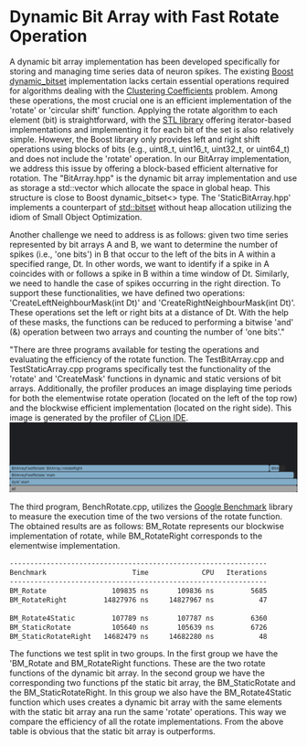 # Dynamic Bit Array with Fast Rotate Operation

A dynamic bit array implementation has been developed specifically for storing and managing 
time series data of neuron spikes. 
The existing [Boost dynamic_bitset](https://www.boost.org/doc/libs/1_82_0/libs/dynamic_bitset/dynamic_bitset.html) 
implementation lacks certain essential operations 
required for algorithms dealing with the [Clustering Coefficients](https://pubmed.ncbi.nlm.nih.gov/25339742/) problem.
Among these operations, the most crucial one is an efficient implementation of the 'rotate' or 'circular shift' function. 
Applying the rotate algorithm to each element (bit) is straightforward, 
with the [STL library](https://en.cppreference.com/w/cpp/algorithm/rotate) offering iterator-based 
implementations and implementing it for each bit of the set is also relatively simple. 
However, the Boost library only provides left and right shift operations using blocks 
of bits (e.g., uint8_t, uint16_t, uint32_t, or uint64_t) and does not include the 'rotate' operation. 
In our BitArray implementation, we address this issue by offering a block-based efficient alternative for rotation.
The "BitArray.hpp" is the dynamic bit array implementation and use as storage a std::vector<Block> 
which allocate the space in global heap. This structure is close to Boost dynamic_bitset<> type. 
The 'StaticBitArray.hpp' implements a counterpart of [std::bitset](https://en.cppreference.com/w/cpp/utility/bitset)
without heap allocation utilizing the idiom of Small Object Optimization. 

Another challenge we need to address is as follows: given two time series represented by bit arrays A and B, 
we want to determine the number of spikes (i.e., 'one bits') in B that occur to the left of the 
bits in A within a specified range, Dt. In other words, we want to identify if a spike in A coincides 
with or follows a spike in B within a time window of Dt. 
Similarly, we need to handle the case of spikes occurring in the right direction. 
To support these functionalities, we have defined two operations: 'CreateLeftNeighbourMask(int Dt)' 
and 'CreateRightNeighbourMask(int Dt)'. These operations set the left or right bits at a distance of Dt. 
With the help of these masks, the functions can be reduced to performing a bitwise 'and' (&) 
operation between two arrays and counting the number of 'one bits'."

"There are three programs available for testing the operations and evaluating the efficiency of the rotate function. 
The TestBitArray.cpp and TestStaticArray.cpp programs specifically test the functionality of the 'rotate' 
and 'CreateMask' functions in dynamic and static versions of bit arrays. 
Additionally, the profiler produces an image displaying time periods for both the 
elementwise rotate operation (located on the left of the top row) and the 
blockwise efficient implementation (located on the right side). 
This image is generated by the profiler of [CLion IDE](https://www.jetbrains.com/clion/).
![img.png](flamegraph.png)

The third program, BenchRotate.cpp, utilizes the [Google Benchmark](https://github.com/google/benchmark) 
library to measure the execution time of the two versions of the rotate function. 
The obtained results are as follows: 
BM_Rotate represents our blockwise implementation of rotate, while BM_RotateRight corresponds 
to the elementwise implementation.

~~~
---------------------------------------------------------------
Benchmark                     Time             CPU   Iterations
---------------------------------------------------------------
BM_Rotate                109835 ns       109836 ns         5685
BM_RotateRight         14827976 ns     14827967 ns           47

BM_Rotate4Static         107789 ns       107787 ns         6360
BM_StaticRotate          105640 ns       105639 ns         6726
BM_StaticRotateRight   14682479 ns     14682280 ns           48
~~~

The functions we test split in two groups. In the first group we have the 'BM_Rotate and BM_RotateRight functions.
These are the two rotate functions of the dynamic bit array. In the second group we have the corresponding
two functions pf the static bit array, the BM_StaticRotate and the BM_StaticRotateRight. In this group we also
have the BM_Rotate4Static function which uses creates a dynamic bit array with the same elements with
the static bit array ana run the same 'rotate' operations. This way we compare the efficiency of all the 
rotate implementations. From the above table is obvious that the static bit array is outperforms.